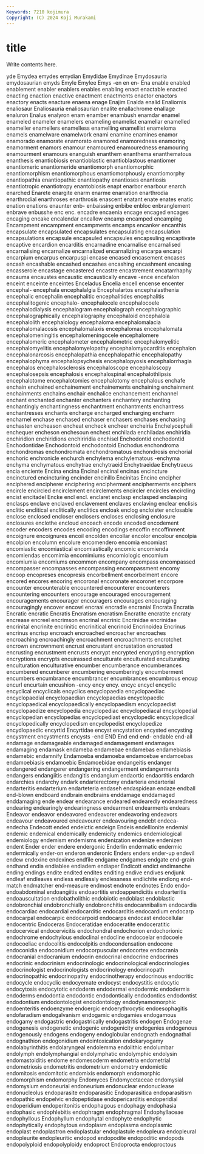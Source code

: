 ```yaml
---
Keywords: 7210 kojimura
Copyright: (C) 2024 Koji Murakami
---
```


# title

Write contents here.



yde
Emydea emydes emydian Emydidae Emydinae Emydosauria emydosaurian emyds Emyle Emylee
Emys -en en en- Ena enable enabled enablement enabler enablers
enables enabling enact enactable enacted enacting enaction enactive enactment enactments
enactor enactors enactory enacts enacture enaena enage Enajim Enalda enalid
Enaliornis enaliosaur Enaliosauria enaliosaurian enalite enallachrome enallage enaluron Enalus enalyron
enam enamber enambush enamdar enamel enameled enameler enamelers enameling enamelist
enamellar enamelled enameller enamellers enamelless enamelling enamellist enameloma enamels enamelware
enamelwork enami enamine enamines enamor enamorado enamorate enamorato enamored enamoredness
enamoring enamorment enamors enamour enamoured enamouredness enamouring enamourment enamours enanguish
enanthem enanthema enanthematous enanthesis enantiobiosis enantioblastic enantioblastous enantiomer enantiomeric enantiomeride
enantiomorph enantiomorphic enantiomorphism enantiomorphous enantiomorphously enantiomorphy enantiopathia enantiopathic enantiopathy enantioses
enantiosis enantiotropic enantiotropy enantobiosis enapt enarbor enarbour enarch enarched Enarete
enargite enarm enarme enarration enarthrodia enarthrodial enarthroses enarthrosis enascent enatant
enate enates enatic enation enations enaunter enb- enbaissing enbibe enbloc
enbranglement enbrave enbusshe enc enc. encadre encaenia encage encaged encages
encaging encake encalendar encallow encamp encamped encamping Encampment encampment encampments
encamps encanker encanthis encapsulate encapsulated encapsulates encapsulating encapsulation encapsulations encapsule
encapsuled encapsules encapsuling encaptivate encaptive encardion encarditis encarnadine encarnalise encarnalised
encarnalising encarnalize encarnalized encarnalizing encarpa encarpi encarpium encarpus encarpuspi encase
encased encasement encases encash encashable encashed encashes encashing encashment encasing
encasserole encastage encastered encastre encastrement encatarrhaphy encauma encaustes encaustic encaustically
encave -ence encefalon enceint enceinte enceintes Enceladus Encelia encell encense
encenter encephal- encephala encephalalgia Encephalartos encephalasthenia encephalic encephalin encephalitic encephalitides
encephalitis encephalitogenic encephalo- encephalocele encephalocoele encephalodialysis encephalogram encephalograph encephalographic encephalographically
encephalography encephaloid encephalola encephalolith encephalology encephaloma encephalomalacia encephalomalacosis encephalomalaxis encephalomas
encephalomata encephalomeningitis encephalomeningocele encephalomere encephalomeric encephalometer encephalometric encephalomyelitic encephalomyelitis encephalomyelopathy
encephalomyocarditis encephalon encephalonarcosis encephalopathia encephalopathic encephalopathy encephalophyma encephalopsychesis encephalopyosis encephalorrhagia
encephalos encephalosclerosis encephaloscope encephaloscopy encephalosepsis encephalosis encephalospinal encephalothlipsis encephalotome encephalotomies
encephalotomy encephalous enchafe enchain enchained enchainement enchainements enchaining enchainment enchainments
enchains enchair enchalice enchancement enchannel enchant enchanted enchanter enchanters enchantery
enchanting enchantingly enchantingness enchantment enchantments enchantress enchantresses enchants encharge encharged
encharging encharm encharnel enchase enchased enchaser enchasers enchases enchasing enchasten
encheason encheat encheck encheer encheiria Enchelycephali enchequer encheson enchesoun enchest
enchilada enchiladas enchiridia enchiridion enchiridions enchiriridia enchisel Enchodontid enchodontid Enchodontidae
Enchodontoid enchodontoid Enchodus enchondroma enchondromas enchondromata enchondromatous enchondrosis enchorial enchoric
enchronicle enchurch enchylema enchylematous -enchyma enchyma enchymatous enchytrae enchytraeid Enchytraeidae
Enchytraeus encia enciente Encina encina Encinal encinal encinas encincture encinctured
encincturing encinder encinillo Encinitas Encino encipher enciphered encipherer enciphering encipherment
encipherments enciphers encircle encircled encirclement encirclements encircler encircles encircling encist
encitadel Encke encl encl. enclaret enclasp enclasped enclasping enclasps enclave
enclaved enclavement enclaves enclaving enclear enclisis enclitic enclitical enclitically enclitics
encloak enclog encloister enclosable enclose enclosed encloser enclosers encloses enclosing
enclosure enclosures enclothe encloud encoach encode encoded encodement encoder encoders
encodes encoding encodings encoffin encoffinment encoignure encoignures encoil encolden encollar
encolor encolour encolpia encolpion encolumn encolure encomendero encomia encomiast encomiastic
encomiastical encomiastically encomic encomienda encomiendas encomimia encomimiums encomiologic encomium encomiumia
encomiums encommon encompany encompass encompassed encompasser encompasses encompassing encompassment encomy
encoop encopreses encopresis encorbellment encorbelment encore encored encores encoring encoronal
encoronate encoronet encorpore encounter encounterable encountered encounterer encounterers encountering encounters
encourage encouraged encouragement encouragements encourager encouragers encourages encouraging encouragingly encover
encowl encraal encradle encranial Encrata Encratia Encratic encratic Encratis Encratism
encratism Encratite encratite encraty encrease encreel encrimson encrinal encrinic Encrinidae
encrinidae encrinital encrinite encrinitic encrinitical encrinoid Encrinoidea Encrinus encrinus encrisp
encroach encroached encroacher encroaches encroaching encroachingly encroachment encroachments encrotchet encrown
encrownment encrust encrustant encrustation encrusted encrusting encrustment encrusts encrypt encrypted
encrypting encryption encryptions encrypts encuirassed enculturate enculturated enculturating enculturation enculturative
encumber encumberance encumberances encumbered encumberer encumbering encumberingly encumberment encumbers encumbrance
encumbrancer encumbrances encumbrous encup encurl encurtain encushion -ency ency ency.
encyc encycl encyclic encyclical encyclicals encyclics encyclopaedia encyclopaediac encyclopaedial encyclopaedian
encyclopaedias encyclopaedic encyclopaedical encyclopaedically encyclopaedism encyclopaedist encyclopaedize encyclopedia encyclopediac encyclopediacal
encyclopedial encyclopedian encyclopedias encyclopediast encyclopedic encyclopedical encyclopedically encyclopedism encyclopedist encyclopedize
encydlopaedic encyrtid Encyrtidae encyst encystation encysted encysting encystment encystments encysts
-end END End end end- endable end-all endamage endamageable endamaged
endamagement endamages endamaging endamask endameba endamebae endamebas endamebiasis endamebic endamnify
Endamoeba endamoeba endamoebae endamoebas endamoebiasis endamoebic Endamoebidae endangeitis endanger endangered
endangerer endangering endangerment endangerments endangers endangiitis endangitis endangium endaortic endaortitis
endarch endarchies endarchy endark endarterectomy endarteria endarterial endarteritis endarterium endarteteria
endaseh endaspidean endaze endball end-blown endboard endbrain endbrains enddamage enddamaged
enddamaging ende endear endearance endeared endearedly endearedness endearing endearingly endearingness
endearment endearments endears Endeavor endeavor endeavored endeavorer endeavoring endeavors endeavour
endeavoured endeavourer endeavouring endebt endeca- endecha Endecott ended endeictic endeign
Endeis endellionite endemial endemic endemical endemically endemicity endemics endemiological endemiology
endemism endemisms endenization endenize endenizen endent Ender ender endere endergonic
Enderlin endermatic endermic endermically ender-on enderon enderonic Enders enders ender-up
endevil endew endexine endexines endfile endgame endgames endgate end-grain endhand
endia endiablee endiadem endiaper Endicott endict endimanche ending endings endite
endited endites enditing endive endives endjunk endleaf endleaves endless endlessly
endlessness endlichite endlong end-match endmatcher end-measure endmost endnote endnotes Endo
endo- endoabdominal endoangiitis endoaortitis endoappendicitis endoarteritis endoauscultation endobatholithic endobiotic endoblast
endoblastic endobronchial endobronchially endobronchitis endocannibalism endocardia endocardiac endocardial endocarditic endocarditis
endocardium endocarp endocarpal endocarpic endocarpoid endocarps endocast endocellular endocentric Endoceras
Endoceratidae endoceratite endoceratitic endocervical endocervicitis endochondral endochorion endochorionic endochrome endochylous
endoclinal endocline endocoelar endocoele endocoeliac endocolitis endocolpitis endocondensation endocone endoconidia
endoconidium endocorpuscular endocortex endocrania endocranial endocranium endocrin endocrinal endocrine endocrines
endocrinic endocrinism endocrinologic endocrinological endocrinologies endocrinologist endocrinologists endocrinology endocrinopath endocrinopathic
endocrinopathy endocrinotherapy endocrinous endocritic endocycle endocyclic endocyemate endocyst endocystitis endocytic
endocytosis endocytotic endoderm endodermal endodermic endodermis endoderms endodontia endodontic endodontically
endodontics endodontist endodontium endodontologist endodontology endodynamomorphic endoenteritis endoenzyme endoergic endoerythrocytic
endoesophagitis endofaradism endogalvanism endogamic endogamies endogamous endogamy endogastric endogastrically endogastritis
endogen Endogenae endogenesis endogenetic endogenic endogenicity endogenies endogenous endogenously endogens
endogeny endoglobular endognath endognathal endognathion endogonidium endointoxication endokaryogamy endolabyrinthitis endolaryngeal
endolemma endolithic endolumbar endolymph endolymphangial endolymphatic endolymphic endolysin endomastoiditis endome
endomesoderm endometria endometrial endometriosis endometritis endometrium endometry endomictic endomitosis endomitotic
endomixis endomorph endomorphic endomorphism endomorphy Endomyces Endomycetaceae endomysial endomysium endoneurial
endoneurium endonuclear endonuclease endonucleolus endoparasite endoparasitic Endoparasitica endoparasitism endopathic endopelvic
endopeptidase endopericarditis endoperidial endoperidium endoperitonitis endophagous endophagy endophasia endophasic endophlebitis
endophragm endophragmal Endophyllaceae endophyllous Endophyllum endophytal endophyte endophytic endophytically endophytous
endoplasm endoplasma endoplasmic endoplast endoplastron endoplastular endoplastule endopleura endopleural endopleurite
endopleuritic endopod endopodite endopoditic endopods endopolyploid endopolyploidy endoproct Endoprocta endoproctous
